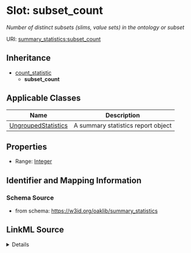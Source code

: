 # Slot: subset_count
_Number of distinct subsets (slims, value sets) in the ontology or subset_


URI: [summary_statistics:subset_count](https://w3id.org/oaklib/summary_statistics.subset_count)




## Inheritance

* [count_statistic](count_statistic.md)
    * **subset_count**





## Applicable Classes

| Name | Description |
| --- | --- |
[UngroupedStatistics](UngroupedStatistics.md) | A summary statistics report object






## Properties

* Range: [Integer](Integer.md)







## Identifier and Mapping Information







### Schema Source


* from schema: https://w3id.org/oaklib/summary_statistics




## LinkML Source

<details>
```yaml
name: subset_count
description: Number of distinct subsets (slims, value sets) in the ontology or subset
from_schema: https://w3id.org/oaklib/summary_statistics
rank: 1000
is_a: count_statistic
alias: subset_count
owner: UngroupedStatistics
domain_of:
- UngroupedStatistics
range: integer

```
</details>